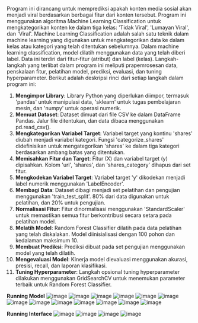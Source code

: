 Program ini dirancang untuk memprediksi apakah konten media sosial akan menjadi viral berdasarkan berbagai fitur dari konten tersebut. Program ini menggunakan algoritma Machine Learning Classification untuk mengkategorikan konten ke dalam tiga kelas: 'Tidak Viral', 'Lumayan Viral', dan 'Viral'. Machine Learning Classification adalah salah satu teknik dalam machine learning yang digunakan untuk mengkategorikan data ke dalam kelas atau kategori yang telah ditentukan sebelumnya. Dalam machine learning classification, model dilatih menggunakan data yang telah diberi label. Data ini terdiri dari fitur-fitur (atribut) dan label (kelas). Langkah-langkah yang terlibat dalam program ini meliputi prapemrosesan data, penskalaan fitur, pelatihan model, prediksi, evaluasi, dan tuning hyperparameter. Berikut adalah deskripsi rinci dari setiap langkah dalam program ini:
  1. **Mengimpor Library**: Library Python yang diperlukan diimpor, termasuk 'pandas' untuk manipulasi data, 'sklearn' untuk tugas pembelajaran mesin, dan 'numpy' untuk operasi numerik.
  2. **Memuat Dataset**: Dataset dimuat dari file CSV ke dalam DataFrame Pandas. Jalur file ditentukan, dan data dibaca menggunakan pd.read_csv().
  3. **Mengkategorikan Variabel Target**: Variabel target yang kontinu 'shares' diubah menjadi variabel kategori. Fungsi 'categorize_shares' didefinisikan untuk mengategorikan 'shares' ke dalam tiga kategori berdasarkan ambang batas yang ditentukan.
  4. **Memisahkan Fitur dan Target**: Fitur (X) dan variabel target (y) dipisahkan. Kolom 'url', 'shares', dan 'shares_category' dihapus dari set fitur.
  5. **Mengkodekan Variabel Target**: Variabel target 'y' dikodekan menjadi label numerik menggunakan 'LabelEncoder'.
  6. **Membagi Data**: Dataset dibagi menjadi set pelatihan dan pengujian menggunakan 'train_test_split'. 80% dari data digunakan untuk pelatihan, dan 20% untuk pengujian.
  7. **Normalisasi Fitur**: Fitur dinormalisasi menggunakan 'StandardScaler' untuk memastikan semua fitur berkontribusi secara setara pada pelatihan model.
  8. **Melatih Model**: Random Forest Classifier dilatih pada data pelatihan yang telah diskalakan. Model diinisialisasi dengan 100 pohon dan kedalaman maksimum 10.
  9. **Membuat Prediksi**: Prediksi dibuat pada set pengujian menggunakan model yang telah dilatih.
  10. **Mengevaluasi Model**: Kinerja model dievaluasi menggunakan akurasi, presisi, recall, dan laporan klasifikasi.
  11. **Tuning Hyperparameter**: Langkah opsional tuning hyperparameter dilakukan menggunakan GridSearchCV untuk menemukan parameter terbaik untuk Random Forest Classifier.

**Running Model**
![image](https://github.com/rutooya/71220923_Debora-Patricia-Sharon-Rembet_Prediksi-Viral-Konten-Sosial-Media_Classification/assets/117901340/48cbfa6c-4455-449a-856d-6d6196fded21)
![image](https://github.com/rutooya/71220923_Debora-Patricia-Sharon-Rembet_Prediksi-Viral-Konten-Sosial-Media_Classification/assets/117901340/570f907f-df70-42fe-8695-47816dc1f11c)
![image](https://github.com/rutooya/71220923_Debora-Patricia-Sharon-Rembet_Prediksi-Viral-Konten-Sosial-Media_Classification/assets/117901340/7844cd30-dc30-4798-a9e9-64b4fc8dba50)
![image](https://github.com/rutooya/71220923_Debora-Patricia-Sharon-Rembet_Prediksi-Viral-Konten-Sosial-Media_Classification/assets/117901340/36efe277-c964-4a04-a7e6-3a1cea3e8b70)
![image](https://github.com/rutooya/71220923_Debora-Patricia-Sharon-Rembet_Prediksi-Viral-Konten-Sosial-Media_Classification/assets/117901340/18ebc413-6b39-4978-a694-c346221112b8)
![image](https://github.com/rutooya/71220923_Debora-Patricia-Sharon-Rembet_Prediksi-Viral-Konten-Sosial-Media_Classification/assets/117901340/f347cee3-a786-4c84-aaa4-7de129a97985)
![image](https://github.com/rutooya/71220923_Debora-Patricia-Sharon-Rembet_Prediksi-Viral-Konten-Sosial-Media_Classification/assets/117901340/c4ed017e-2c4f-4af8-ab2e-469dcf0e45ef)
![image](https://github.com/rutooya/71220923_Debora-Patricia-Sharon-Rembet_Prediksi-Viral-Konten-Sosial-Media_Classification/assets/117901340/cf4ebcb8-12a9-46e8-b442-dc84ecb4e178)
![image](https://github.com/rutooya/71220923_Debora-Patricia-Sharon-Rembet_Prediksi-Viral-Konten-Sosial-Media_Classification/assets/117901340/92b79eba-d2ae-4abd-b5f6-2bb06195103c)
![image](https://github.com/rutooya/71220923_Debora-Patricia-Sharon-Rembet_Prediksi-Viral-Konten-Sosial-Media_Classification/assets/117901340/13631d10-74ae-423a-b27f-716d9644f6b0)
![image](https://github.com/rutooya/71220923_Debora-Patricia-Sharon-Rembet_Prediksi-Viral-Konten-Sosial-Media_Classification/assets/117901340/26d6ef35-6049-46ed-889c-e7cc64fb84a0)
![image](https://github.com/rutooya/71220923_Debora-Patricia-Sharon-Rembet_Prediksi-Viral-Konten-Sosial-Media_Classification/assets/117901340/c64ed556-2c0a-4e73-8f80-9367af83abdd)
![image](https://github.com/rutooya/71220923_Debora-Patricia-Sharon-Rembet_Prediksi-Viral-Konten-Sosial-Media_Classification/assets/117901340/b65a0327-b377-4181-85b3-0cafb1a4bed1)

**Running Interface**
![image](https://github.com/rutooya/71220923_Debora-Patricia-Sharon-Rembet_Prediksi-Viral-Konten-Sosial-Media_Classification/assets/117901340/0876f171-7f6f-456b-8f12-9af3086763aa)
![image](https://github.com/rutooya/71220923_Debora-Patricia-Sharon-Rembet_Prediksi-Viral-Konten-Sosial-Media_Classification/assets/117901340/8f6afa45-d265-496c-87d0-37417bff2e7d)
![image](https://github.com/rutooya/71220923_Debora-Patricia-Sharon-Rembet_Prediksi-Viral-Konten-Sosial-Media_Classification/assets/117901340/2c579ff0-8740-4a22-93fe-52e99c76b849)
![image](https://github.com/rutooya/71220923_Debora-Patricia-Sharon-Rembet_Prediksi-Viral-Konten-Sosial-Media_Classification/assets/117901340/0c0ac7f8-fe55-4389-aa13-a41ad21e94cf)

